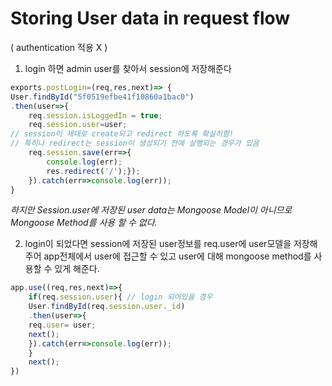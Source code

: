 # Storing User data in request flow 
( authentication 적용 X ) 
1.  login 하면 admin user를 찾아서 session에 저장해준다
```javascript
exports.postLogin=(req,res,next)=> {
User.findById("5f0519efbe41f10860a1bac0")
.then(user=>{
	req.session.isLoggedIn = true;
	req.session.user=user;
// session이 제대로 create되고 redirect 하도록 확실히함!
// 특히나 redirect는 session이 생성되기 전에 실행되는 경우가 있음
	req.session.save(err=>{
		console.log(err);
		res.redirect('/');});
	}).catch(err=>console.log(err));
}
```

*하지만 Session.user에 저장된 user data는 Mongoose Model이 아니므로 Mongoose Method를 사용 할 수 없다.*

2. login이 되었다면 session에 저장된 user정보를 req.user에 user모델을 저장해주어 app전체에서 user에 접근할 수 있고 user에 대해 mongoose method를 사용할 수 있게 해준다.

```javascript
app.use((req,res,next)=>{
	if(req.session.user){ // login 되어있을 경우
	User.findById(req.session.user._id) 
	.then(user=>{
	req.user= user;
	next();
	}).catch(err=>console.log(err));
	}
	next();
})
```